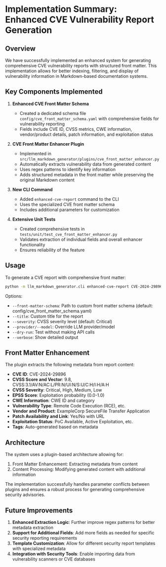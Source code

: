 # Implementation Summary: Enhanced CVE Vulnerability Report Generation

## Overview

We have successfully implemented an enhanced system for generating comprehensive CVE vulnerability reports with structured front matter. This implementation allows for better indexing, filtering, and display of vulnerability information in Markdown-based documentation systems.

## Key Components Implemented

1. **Enhanced CVE Front Matter Schema**
   - Created a dedicated schema file `config/cve_front_matter_schema.yaml` with comprehensive fields for vulnerability reporting
   - Fields include CVE ID, CVSS metrics, CWE information, vendor/product details, patch information, and exploitation status

2. **CVE Front Matter Enhancer Plugin**
   - Implemented in `src/llm_markdown_generator/plugins/cve_front_matter_enhancer.py`
   - Automatically extracts vulnerability data from generated content
   - Uses regex patterns to identify key information
   - Adds structured metadata in the front matter while preserving the original Markdown content

3. **New CLI Command**
   - Added `enhanced-cve-report` command to the CLI
   - Uses the specialized CVE front matter schema
   - Includes additional parameters for customization

4. **Extensive Unit Tests**
   - Created comprehensive tests in `tests/unit/test_cve_front_matter_enhancer.py`
   - Validates extraction of individual fields and overall enhancer functionality
   - Ensures reliability of the feature

## Usage

To generate a CVE report with comprehensive front matter:

```bash
python -m llm_markdown_generator.cli enhanced-cve-report CVE-2024-29896 --output-dir output/vulnerabilities
```

Options:
- `--front-matter-schema`: Path to custom front matter schema (default: config/cve_front_matter_schema.yaml)
- `--title`: Custom title for the report
- `--severity`: CVSS severity level (default: Critical)
- `--provider/--model`: Override LLM provider/model
- `--dry-run`: Test without making API calls
- `--verbose`: Show detailed output

## Front Matter Enhancement

The plugin extracts the following metadata from report content:
- **CVE ID**: CVE-2024-29896
- **CVSS Score and Vector**: 9.8, CVSS:3.1/AV:N/AC:L/PR:N/UI:N/S:U/C:H/I:H/A:H
- **CVSS Severity**: Critical, High, Medium, Low
- **EPSS Score**: Exploitation probability (0.0-1.0)
- **CWE Information**: CWE ID and category
- **Vulnerability Type**: Remote Code Execution (RCE), etc.
- **Vendor and Product**: ExampleCorp SecureFile Transfer Application
- **Patch Availability and Link**: Yes/No with URL
- **Exploitation Status**: PoC Available, Active Exploitation, etc.
- **Tags**: Auto-generated based on metadata 

## Architecture

The system uses a plugin-based architecture allowing for:
1. Front Matter Enhancement: Extracting metadata from content
2. Content Processing: Modifying generated content with additional information

The implementation successfully handles parameter conflicts between plugins and ensures a robust process for generating comprehensive security advisories.

## Future Improvements

1. **Enhanced Extraction Logic**: Further improve regex patterns for better metadata extraction
2. **Support for Additional Fields**: Add more fields as needed for specific security reporting requirements
3. **Template Customization**: Allow for different security report templates with specialized metadata
4. **Integration with Security Tools**: Enable importing data from vulnerability scanners or CVE databases